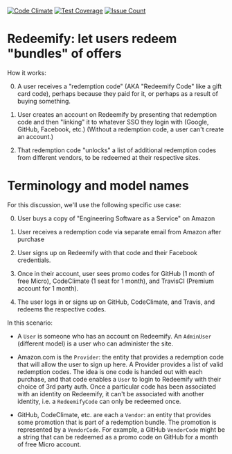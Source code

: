 [![Code Climate](https://lima.codeclimate.com/github/abyf/redeemify/badges/gpa.svg)](https://lima.codeclimate.com/github/abyf/redeemify)
[![Test Coverage](https://lima.codeclimate.com/github/abyf/redeemify/badges/coverage.svg)](https://lima.codeclimate.com/github/abyf/redeemify/coverage)
[![Issue Count](https://lima.codeclimate.com/github/abyf/redeemify/badges/issue_count.svg)](https://lima.codeclimate.com/github/abyf/redeemify)

# Redeemify: let users redeem "bundles" of offers

How it works:

0. A user receives a "redemption code" (AKA "Redeemify Code" like a gift card code), perhaps
because they paid for it, or perhaps as a
result of buying something.  

0. User creates an account on Redeemify by presenting that redemption
code and then 
"linking" it to whatever SSO they login with (Google, GitHub, Facebook,
etc.)  (Without a redemption code, a user can't create an account.)

0. That redemption code "unlocks" a list of additional redemption codes
from different vendors, to be redeemed at their respective sites.

# Terminology and model names

For this discussion, we'll use the following specific use case:

0. User buys a copy of "Engineering Software as a
Service" on Amazon 

0. User receives a redemption code via separate email
from Amazon after purchase

0. User signs up on Redeemify with that code and their Facebook
credentials.  

0. Once in their account, user sees promo codes for 
GitHub (1 month of free Micro), CodeClimate (1 seat for 1 month), and
TravisCI (Premium account for 1 month).

0. The user logs in or signs up on GitHub, CodeClimate, and Travis, and
redeems the respective codes.

In this scenario:

* A `User` is someone who has an account on Redeemify. An `AdminUser`
(different model) is a user who can administer the site.

* Amazon.com is the `Provider`: the entity that provides a redemption
code that will allow the user to sign up here.  A Provider provides a
list of valid redemption codes.  The idea is one code is handed out with
each purchase, and that code enables a `User` to login to Redeemify with
their choice of 3rd party auth.  Once a particular code has been
associated with an identity on Redeemify, it can't be associated with
another identity, i.e. a `RedeemifyCode` can only be redeemed once.

* GitHub, CodeClimate, etc. are each a `Vendor`: an entity that provides
some promotion that is part of a redemption bundle.  The promotion is
represented by a `VendorCode`.  For example, a GitHub `VendorCode` might
be a string that can be redeemed as a promo code on GitHub for a month
of free Micro account.

